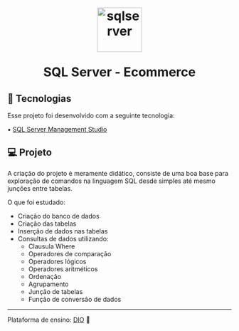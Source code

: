 <h1 align="center">
  <img alt="sqlserver" title="sqlserver" src="https://imgur.com/wPzP17J.png" width="100px" />
  <p>SQL Server - Ecommerce</p>  
</h1>

## 🚀 Tecnologias

Esse projeto foi desenvolvido com a seguinte tecnologia:

▪ <a href="https://learn.microsoft.com/en-us/sql/ssms/download-sql-server-management-studio-ssms?view=sql-server-ver16">SQL Server Management Studio</a>

## 💻 Projeto

A criação do projeto é meramente didático, consiste de uma boa base para exploração de comandos na linguagem SQL desde simples até mesmo junções entre tabelas.

O que foi estudado:

- Criação do banco de dados
- Criação das tabelas
- Inserção de dados nas tabelas
- Consultas de dados utilizando:
  - Clausula Where
  - Operadores de comparação
  - Operadores lógicos
  - Operadores aritméticos
  - Ordenação
  - Agrupamento
  - Junção de tabelas
  - Função de conversão de dados

---

Plataforma de ensino: <a href="https://www.dio.me/">DIO</a> :rocket:

